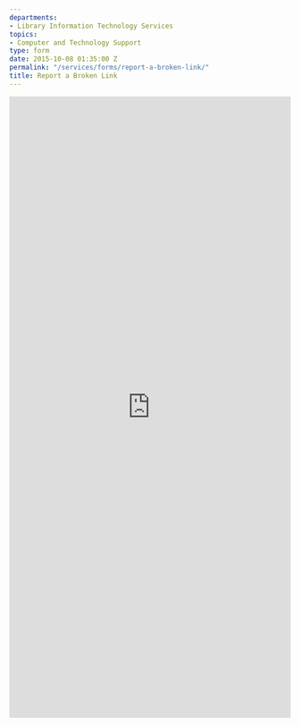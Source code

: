 ```yaml
---
departments:
- Library Information Technology Services
topics:
- Computer and Technology Support
type: form
date: 2015-10-08 01:35:00 Z
permalink: "/services/forms/report-a-broken-link/"
title: Report a Broken Link
---
```


<iframe style="margin: 0; padding: 0; border: none; width: 100%; min-height: 1112px;" src="https://nyu.qualtrics.com/SE/?SID=SV_8AnbZWUryVfpWXH"> </iframe>